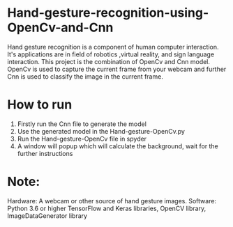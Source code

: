 # Hand-gesture-recognition-using-OpenCv-and-Cnn
Hand gesture recognition is a component of human computer interaction. It's applications are in field of robotics
,virtual reality, and sign language interaction. This project is the combination of OpenCv and Cnn model. OpenCv is used to capture the current frame from your webcam and further Cnn is used to classify the image in the current frame.


# How to run
1. Firstly run the Cnn file to generate the model 
2. Use the generated model in the Hand-gesture-OpenCv.py
3. Run the Hand-gesture-OpenCv file in spyder
4. A window will popup which will calculate the background, wait for the further instructions

# Note:
Hardware: A webcam or other source of hand gesture images.
Software: Python 3.6 or higher TensorFlow and Keras
libraries, OpenCV library, ImageDataGenerator library



